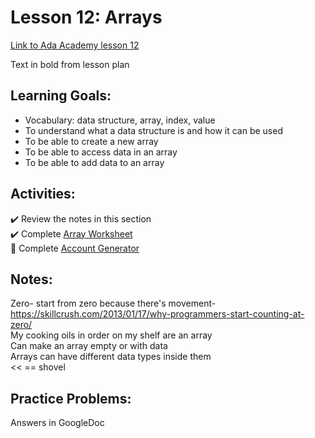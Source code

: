# Lesson 12: Arrays

[Link to Ada Academy lesson 12](https://github.com/Ada-Developers-Academy/jump-start/tree/master/learning-to-code/arrays)

Text in bold from lesson plan 

## Learning Goals:
- Vocabulary: data structure, array, index, value  
- To understand what a data structure is and how it can be used  
- To be able to create a new array  
- To be able to access data in an array  
- To be able to add data to an array  

## Activities:
:heavy_check_mark: Review the notes in this section  
:heavy_check_mark: Complete [Array Worksheet](assignments/array-worksheet.md)  
:large_orange_diamond: Complete [Account Generator](assignments/account-generator.md)    

## Notes:
Zero- start from zero because there's movement- https://skillcrush.com/2013/01/17/why-programmers-start-counting-at-zero/  
My cooking oils in order on my shelf are an array  
Can make an array empty or with data  
Arrays can have different data types inside them  
<< == shovel  

## Practice Problems:
Answers in GoogleDoc
